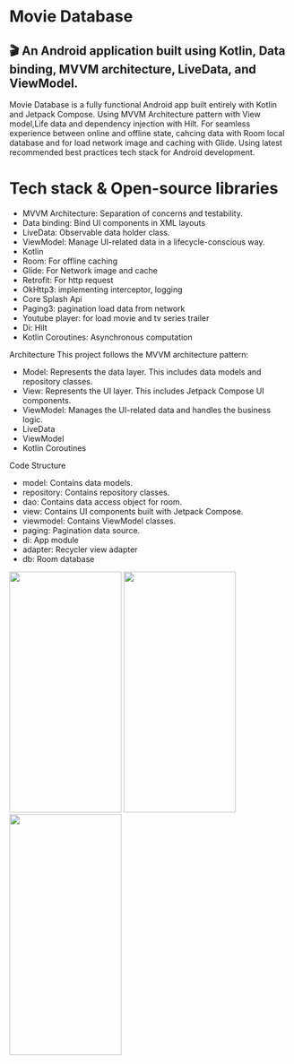 # Movie Database
## 🎬 An Android application built using Kotlin, Data binding, MVVM architecture, LiveData, and ViewModel.

Movie Database is a fully functional Android app built entirely with Kotlin and Jetpack Compose. Using MVVM Architecture pattern with View model,Life data and dependency injection with Hilt. For seamless experience between online and offline state, cahcing data with Room local database and for load network image and caching with Glide. Using latest recommended best practices tech stack for Android development. 

# Tech stack & Open-source libraries
- MVVM Architecture: Separation of concerns and testability.
- Data binding: Bind UI components in XML layouts
- LiveData: Observable data holder class.
- ViewModel: Manage UI-related data in a lifecycle-conscious way.
- Kotlin
- Room: For offline caching
- Glide: For Network image and cache
- Retrofit: For http request
- OkHttp3: implementing interceptor, logging
- Core Splash Api
- Paging3: pagination load data from network
- Youtube player: for load movie and tv series trailer
- Di: Hilt
- Kotlin Coroutines: Asynchronous computation

Architecture
This project follows the MVVM architecture pattern:
- Model: Represents the data layer. This includes data models and repository classes.
- View: Represents the UI layer. This includes Jetpack Compose UI components.
- ViewModel: Manages the UI-related data and handles the business logic.
- LiveData
- ViewModel
- Kotlin Coroutines

Code Structure
- model: Contains data models.
- repository: Contains repository classes.
- dao: Contains data access object for room.
- view: Contains UI components built with Jetpack Compose.
- viewmodel: Contains ViewModel classes.
- paging: Pagination data source.
- di: App module
- adapter: Recycler view adapter
- db: Room database

<img src="https://github.com/user-attachments/assets/e380e5e0-f13b-431f-8546-f8412c80d448" width="200" height="430">  <img src="https://github.com/user-attachments/assets/5be53e68-7911-4034-a003-b75e94733a64" width="200" height="430">  <img src="https://github.com/user-attachments/assets/c4c9f421-50d8-403f-9345-a6bd4ab0b94c" width="200" height="430">


